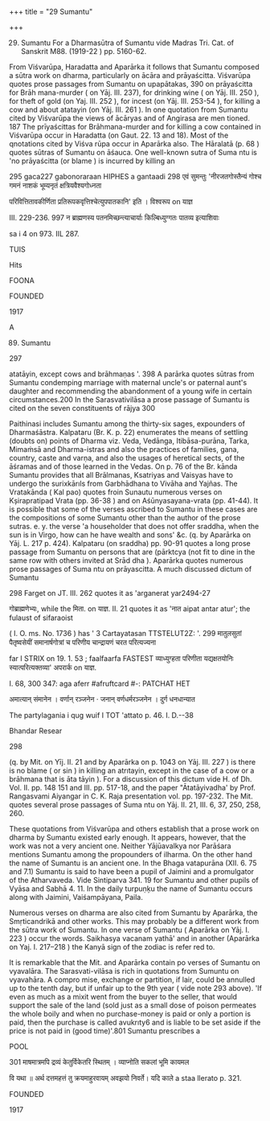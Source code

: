 +++
title = "29 Sumantu"

+++

29. Sumantu For a Dharmasūtra of Sumantu vide Madras Tri. Cat. of Sanskrit M88. (1919-22 ) pp. 5160-62. 

From Viśvarūpa, Haradatta and Aparārka it follows that Sumantu composed a sūtra work on dharma, particularly on ācāra and prāyaścitta. Viśvarūpa quotes prose passages from Sumantu on upapātakas, 390 on prāyaścitta for Brāh mana-murder ( on Yāj. III. 237), for drinking wine ( on Yāj. III. 250 ), for theft of gold (on Yaj. III. 252 ), for incest (on Yāj. III. 253-54 ), for killing a cow and about atatayin (on Yāj. III. 261 ). In one quotation from Sumantu cited by Viśvarūpa the views of ācāryas and of Angirasa are men tioned. 187 The prīyaścittas for Brāhmana-murder and for killing a cow contained in Viśvarūpa occur in Haradatta (on Gaut. 22. 13 and 18). Most of the qnotations cited by Viśva rūpa occur in Aparārka also. The Hāralatā (p. 68 ) quotes sūtras of Sumantu on āśauca. One well-known sutra of Suma ntu is 'no prāyaścitta (or blame ) is incurred by killing an 

295 gaca227 gabonoraraan HIPHES a gantaadi 298 एवं सुमन्तुः 'नीरजतगोस्तैन्यं गोश्च गमनं नाशकं भूम्यनृतं क्षत्रियवैश्यगोध्नता 

परिवित्तितावकीर्णिता प्रतिरूपकवृत्तिश्चेत्युपपातकानि' इति । विश्वरूप on याज्ञ 

III. 229-236. 997 न ब्राह्मणस्य पतनमिच्छन्त्याचार्याः किल्बिध्युग्गतः पातव्य इत्याशिवाः 

sa i 4 on 973. IIL 287. 

TUIS 

Hits 

FOONA 

FOUNDED 

1917 

A 

89. Sumantu 

297 

atatāyin, except cows and brāhmaṇas '. 398 A parārka quotes sūtras from Sumantu condemping marriage with maternal uncle's or paternal aunt's daughter and recommending the abandonment of a young wife in certain circumstances.200 In the Sarasvativilāsa a prose passage of Sumantu is cited on the seven constituents of rājya 300 

Paithinasi includes Sumantu among the thirty-six sages, expounders of Dharmaśāstra. Kalpataru (Br. K. p. 22) enumerates the means of settling (doubts on) points of Dharma viz. Veda, Vedānga, Itibāsa-purāna, Tarka, Mimaṁsā and Dharma-istras and also the practices of families, gana, country, caste and varṇa, and also the usages of heretical sects, of the āśramas and of those learned in the Vedas. On p. 76 of the Br. kānda Sumantu provides that all Brālmanas, Ksatriyas and Vaisyas have to undergo the surixkārıls from Garbhādhana to Vivāha and Yajñas. The Vratakānda ( Kal pao) quotes froin Sunautu numerous verses on Kșirapratipad Vrata (pp. 36-38 ) and on Aśūnyasayana-vrata (pp. 41-44). It is possible that some of the verses ascribed to Sumantu in these cases are the compositions of some Sumantu other than the author of the prose sutras. e. y. the verse 'a householder that does not offer sraddha, when the sun is in Virgo, how can he have wealth and sons' &c. (q. by Aparārka on Yāj. L. 217 p. 424). Kalpataru (on sraddha) pp. 90-91 quotes a long prose passage from Sumantu on persons that are (pārktcya (not fit to dine in the same row with others invited at Srād dha ). Aparārka quotes numerous prose passages of Suma ntu on prāyascitta. A much discussed dictum of Sumantu 

298 Farget on JT. III. 262 quotes it as 'arganerat yar2494-27 

गोब्राह्मणेभ्यः, while the मिता. on याज्ञ. II. 21 quotes it as 'नात aipat antar atur'; the fulaust of sifaraoist 

( I. O. ms. No. 1736 ) has ' 3 Cartayatasan TTSTELUT2Z: '. 299 मातुलसुतां पैतृष्वसेयीं समानार्षगोत्रां च परिणीय चान्द्रायणं चरत परित्यज्यना 

far I STRIX on 19. 1. 53 ; faalfaarfa FASTEST व्याध्युग्हता परिणीता यद्यक्षतयोनिः स्यात्परित्यक्तव्या' अपरार्क on याज्ञ. 

I. 68, 300 347: aga aferr \#afruftcard \#-: PATCHAT HET 

अमात्यान् संमानेन । वर्णान् रञ्जनेन · जनान् वर्णधर्मरञ्जनेन । दुर्ग धनधान्यात 

The partylagania i qug wuif I TOT 'attato p. 46. I. D.--38 

Bhandar Resear 

298 



(q. by Mit. on Yīj. II. 21 and by Aparārka on p. 1043 on Yāj. III. 227 ) is there is no blame ( or sin ) in killing an atrıtayin, except in the case of a cow or a brāhmana that is āta tāyin ). For a discussion of this dictum vide H. of Dh. Vol. II. pp. 148 151 and III. pp. 517-18, and the paper "Ātatāyivadha' by Prof. Rangasvami Aiyangar in C. K. Raja presentation vol. pp. 197-232. The Mit. quotes several prose passages of Suma ntu on Yāj. II. 21, III. 6, 37, 250, 258, 260. 

These quotations from Viśvarūpa and others establish that a prose work on dharma by Sumantu existed early enough. It appears, however, that the work was not a very ancient one. Neither Yājūavalkya nor Parāśara mentions Sumantu among the propounders of ilharma. On the other hand the name of Sumantu is an ancient one. In the Bhaga vatapurāna (XII. 6. 75 and 7.1) Sumantu is said to have been a pupil of Jaimini and a promulgator of the Atharvaveda. Vide Sintiparva 341. 19 for Sumantu and other pupils of Vyāsa and Sabhā 4. 11. In the daily turpuṇķu the name of Sumantu occurs along with Jaimini, Vaiśampāyana, Paila. 

Numerous verses on dharma are also cited from Sumantu by Aparārka, the Smṛticandrikā and other works. This may probably be a different work from the sūtra work of Sumantu. In one verse of Sumantu ( Aparārka on Yāj. I. 223 ) occur the words. Saikhasya vacanam yathā' and in another (Aparārka on Yaj. I. 217–218 ) the Kanyā sign of the zodiac is refer red to. 

It is remarkable that the Mit. and Aparārka contain po verses of Sumantu on vyavalāra. The Sarasvati-vilāsa is rich in quotations from Sumuntu on vyavahāra. A compro mise, exchange or partition, if lair, could be annulled up to the tenth day, but if unfair up to the 9th year ( vide note 293 above). 'If even as much as a mixit went from the buyer to the seller, that would support the sale of the land (sold just as a small dose of poison permeates the whole boily and when no purchase-money is paid or only a portion is paid, then the purchase is called avukrıty6 and is liable to be set aside if the price is not paid in (good time)'.801 Sumantu prescribes a 

POOL 

301 माषमात्रमपि द्रव्यं केतुर्विकेतरि स्थितम् । व्याप्नोति सकलां भूमि कायमल 

वि यथा ॥ अर्थ दत्तमहत्तं तु क्रयमाहुरवायम् अवझयो निवर्ते। यदि काले a staa llerato p. 321. 

FOUNDED 

1917 
